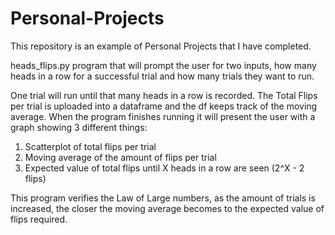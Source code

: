 # Personal-Projects

This repository is an example of Personal Projects that I have completed.

heads_flips.py program that will prompt the user for two inputs, how many heads in a row for a successful trial and how many trials they want to run. 

One trial will run until that many heads in a row is recorded. The Total Flips per trial is uploaded into a dataframe and the df keeps track of the moving average. When the program finishes running it will present the user with a graph showing 3 different things:
1. Scatterplot of total flips per trial
2. Moving average of the amount of flips per trial
3. Expected value of total flips until X heads in a row are seen (2^X - 2 flips)

This program verifies the Law of Large numbers, as the amount of trials is increased, the closer the moving average becomes to the expected value of flips required.
